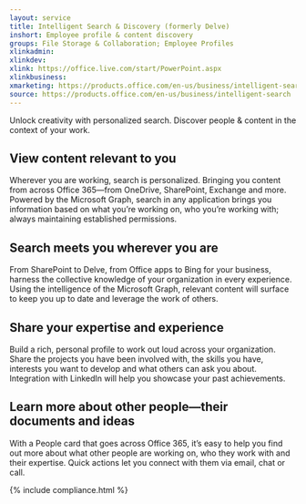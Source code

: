 ```yaml
---
layout: service
title: Intelligent Search & Discovery (formerly Delve)
inshort: Employee profile & content discovery
groups: File Storage & Collaboration; Employee Profiles
xlinkadmin: 
xlinkdev: 
xlink: https://office.live.com/start/PowerPoint.aspx
xlinkbusiness: 
xmarketing: https://products.office.com/en-us/business/intelligent-search
source: https://products.office.com/en-us/business/intelligent-search
---
```

Unlock creativity with personalized search. Discover people & content in the context of your work.


## View content relevant to you
Wherever you are working, search is personalized. Bringing you content from across Office 365—from OneDrive, SharePoint, Exchange and more. Powered by the Microsoft Graph, search in any application brings you information based on what you’re working on, who you’re working with; always maintaining established permissions.

## Search meets you wherever you are
From SharePoint to Delve, from Office apps to Bing for your business, harness the collective knowledge of your organization in every experience. Using the intelligence of the Microsoft Graph, relevant content will surface to keep you up to date and leverage the work of others. 

## Share your expertise and experience
Build a rich, personal profile to work out loud across your organization. Share the projects you have been involved with, the skills you have, interests you want to develop and what others can ask you about. Integration with LinkedIn will help you showcase your past achievements.

## Learn more about other people—their documents and ideas
With a People card that goes across Office 365, it’s easy to help you find out more about what other people are working on, who they work with and their expertise. Quick actions let you connect with them via email, chat or call.

{% include compliance.html %}